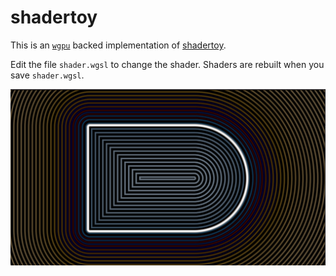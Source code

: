 # shadertoy

This is an [`wgpu`](https://github.com/gfx-rs/wgpu-rs/) backed implementation of [shadertoy](https://www.shadertoy.com).

Edit the file `shader.wgsl` to change the shader. Shaders are rebuilt when you save `shader.wgsl`.

![screenshot](assets/screenshot.png)